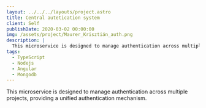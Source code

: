 ```yaml
---
layout: ../../../layouts/project.astro
title: Central autetication system
client: Self
publishDate: 2020-03-02 00:00:00
img: /assets/project/Maurer_Krisztián_auth.png
description: |
  This microservice is designed to manage authentication across multiple projects, providing a unified authentication mechanism.
tags:
  - TypeScript
  - Nodejs
  - Angular
  - Mongodb
---
```


This microservice is designed to manage authentication across multiple projects, providing a unified authentication mechanism.
